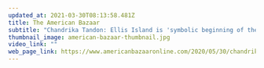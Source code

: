 ```yaml
---
updated_at: 2021-03-30T08:13:58.481Z
title: The American Bazaar
subtitle: "Chandrika Tandon: Ellis Island is 'symbolic beginning of the American Dream'"
thumbnail_image: american-bazaar-thumbnail.jpg
video_link: ""
web_page_link: https://www.americanbazaaronline.com/2020/05/30/chandrika-tandon-ellis-island-is-symbolic-beginning-of-the-american-dream-441285/
---
```

